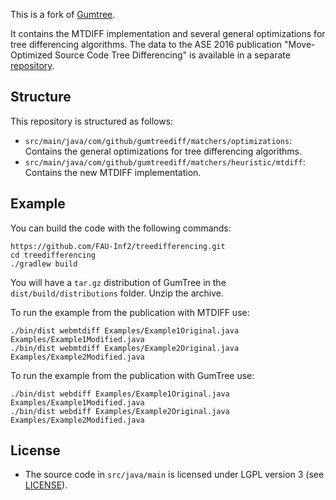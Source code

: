 This is a fork of [Gumtree](https://github.com/GumTreeDiff/gumtree).

It contains the MTDIFF implementation
and several general optimizations for tree differencing algorithms.
The data to the ASE 2016 publication "Move-Optimized Source Code Tree Differencing" is available
in a separate [repository](https://github.com/FAU-Inf2/tree-measurements).

## Structure

This repository is structured as follows:
- `src/main/java/com/github/gumtreediff/matchers/optimizations`:
Contains the general optimizations for tree differencing algorithms.
- `src/main/java/com/github/gumtreediff/matchers/heuristic/mtdiff`:
Contains the new MTDIFF implementation.

## Example

You can build the code with the following commands: 

```
https://github.com/FAU-Inf2/treedifferencing.git
cd treedifferencing
./gradlew build
```
You will have a `tar.gz` distribution of GumTree in the `dist/build/distributions` folder. Unzip the archive.

To run the example from the publication with MTDIFF use:
```
./bin/dist webmtdiff Examples/Example1Original.java  Examples/Example1Modified.java
./bin/dist webmtdiff Examples/Example2Original.java  Examples/Example2Modified.java
```

To run the example from the publication with GumTree use:
```
./bin/dist webdiff Examples/Example1Original.java  Examples/Example1Modified.java
./bin/dist webdiff Examples/Example2Original.java  Examples/Example2Modified.java
```

## License

- The source code in `src/java/main` is licensed under LGPL version 3 (see [LICENSE](https://github.com/FAU-Inf2/gumtree/blob/develop/LICENSE)).
